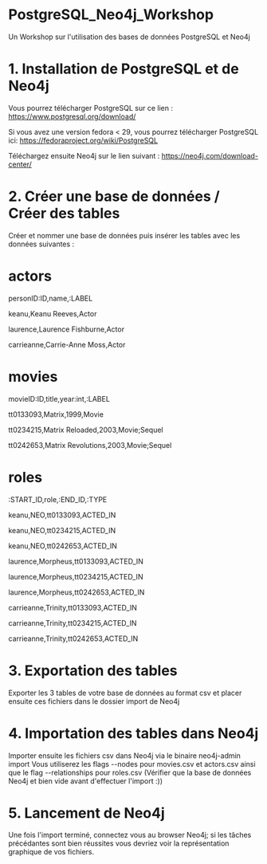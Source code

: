 # PostgreSQL_Neo4j_Workshop
Un Workshop sur l'utilisation des bases de données PostgreSQL et Neo4j

# 1. Installation de PostgreSQL et de Neo4j
Vous pourrez télécharger PostgreSQL sur ce lien : https://www.postgresql.org/download/

Si vous avez une version fedora < 29, vous pourrez télécharger PostgreSQL ici: https://fedoraproject.org/wiki/PostgreSQL

Téléchargez ensuite Neo4j sur le lien suivant : https://neo4j.com/download-center/

# 2. Créer une base de données / Créer des tables

Créer et nommer une base de données puis insérer les tables avec les données suivantes :

# actors
personID:ID,name,:LABEL

keanu,Keanu Reeves,Actor

laurence,Laurence Fishburne,Actor

carrieanne,Carrie-Anne Moss,Actor

# movies
movieID:ID,title,year:int,:LABEL

tt0133093,Matrix,1999,Movie

tt0234215,Matrix Reloaded,2003,Movie;Sequel

tt0242653,Matrix Revolutions,2003,Movie;Sequel

# roles
:START_ID,role,:END_ID,:TYPE

keanu,NEO,tt0133093,ACTED_IN

keanu,NEO,tt0234215,ACTED_IN

keanu,NEO,tt0242653,ACTED_IN

laurence,Morpheus,tt0133093,ACTED_IN

laurence,Morpheus,tt0234215,ACTED_IN

laurence,Morpheus,tt0242653,ACTED_IN

carrieanne,Trinity,tt0133093,ACTED_IN

carrieanne,Trinity,tt0234215,ACTED_IN

carrieanne,Trinity,tt0242653,ACTED_IN

# 3. Exportation des tables
Exporter les 3 tables de votre base de données au format csv et placer ensuite ces fichiers dans le dossier import de Neo4j

# 4. Importation des tables dans Neo4j
Importer ensuite les fichiers csv dans Neo4j via le binaire neo4j-admin import
Vous utiliserez les flags --nodes pour movies.csv et actors.csv ainsi que le flag --relationships pour roles.csv
(Vérifier que la base de données Neo4j et bien vide avant d'effectuer l'import :))

# 5. Lancement de Neo4j
Une fois l'import terminé, connectez vous au browser Neo4j; si les tâches précédantes sont bien réussites vous devriez voir la représentation graphique de vos fichiers.
